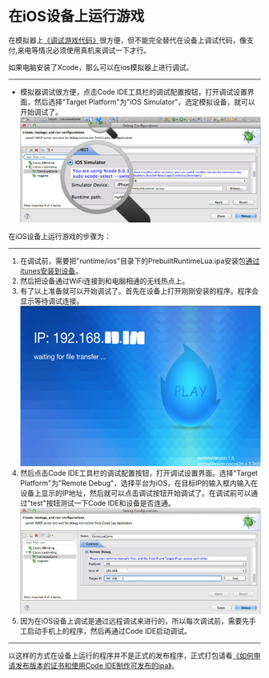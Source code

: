 在iOS设备上运行游戏
==========

在模拟器上[《调试游戏代码》](../3-debugging/zh.md)很方便，但不能完全替代在设备上调试代码，像支付,来电等情况必须使用真机来调试一下才行。

如果电脑安装了Xcode，那么可以在ios模拟器上进行调试。

---------------
* 模拟器调试很方便，点击Code IDE工具栏的调试配置按钮，打开调试设置界面，然后选择"Target Platform"为"iOS Simulator"，选定模拟设备，就可以开始调试了。  
  ![](./res/lua-ios-sim-debug.jpg)
  
在iOS设备上运行游戏的步骤为：

------------

1. 在调试前，需要把"runtime/ios"目录下的PrebuiltRuntimeLua.ipa安装包[通过itunes安装到设备](http://www.solutionanalysts.com/blog/how-install-ipa-file-iphone-ipod-ipad-using-itunes-mac-windows)。  
2. 然后把设备通过WiFi连接到和电脑相通的无线热点上。
3. 有了以上准备就可以开始调试了。首先在设备上打开刚刚安装的程序。程序会显示等待调试连接。  
  ![](./res/lua-ios-runtime.jpg)
4. 然后点击Code IDE工具栏的调试配置按钮，打开调试设置界面。选择"Target Platform"为"Remote Debug"，选择平台为iOS，在目标IP的输入框内输入在设备上显示的IP地址，然后就可以点击调试按钮开始调试了。在调试前可以通过"test"按钮测试一下Code IDE和设备是否连通。  
  ![](./res/lua-remote-debug.jpg)
5. 因为在iOS设备上调试是通过远程调试来进行的，所以每次调试前，需要先手工启动手机上的程序，然后再通过Code IDE启动调试。  

---------------

以这样的方式在设备上运行的程序并不是正式的发布程序，正式打包请看[《如何申请发布版本的证书和使用Code IDE制作可发布的ipa》](../../function-guides/compiling/package-ios-publish/zh.md)。
 
